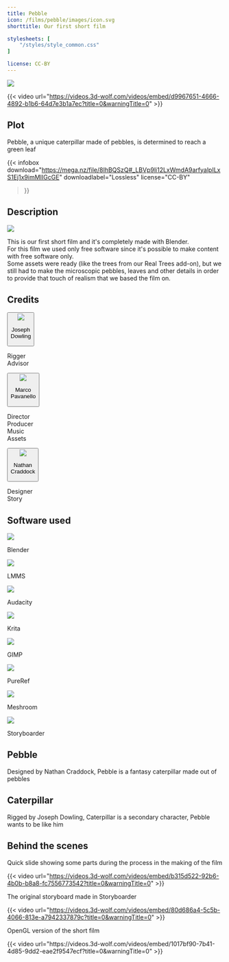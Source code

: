 ```yaml
---
title: Pebble
icon: /films/pebble/images/icon.svg
shorttitle: Our first short film

stylesheets: [
    "/styles/style_common.css"
]

license: CC-BY
---
```


<div class="title">
    <img src="images/title.svg">
</div>

<div class="space-small"></div>

{{< video url="https://videos.3d-wolf.com/videos/embed/d9967651-4666-4892-b1b6-64d7e3b1a7ec?title=0&warningTitle=0" >}}

<div class="space"></div>

<div class="description">
    <h2>Plot</h2>
    <p>Pebble, a unique caterpillar made of pebbles, is determined to reach a green leaf</p>
</div>

{{< infobox
    download="https://mega.nz/file/8IhBQSzQ#_LBVp9li12LxWmdA9arfyalpILxS1Ej1x9imMIIGcGE"
    downloadlabel="Lossless"
    license="CC-BY"
>}}

<div class="space"></div>

<h2>Description</h2>
<div class="halfpage">
    <div class="column1">
        <img src="images/poster.webp">
    </div>
    <div class="column2">
        <p>This is our first short film and it's completely made with Blender.<br>
        For this film we used only free software since it's possible to make content with free software only.<br>
        Some assets were ready (like the trees from our Real Trees add-on), but we still had to make the microscopic pebbles, leaves and other details in order to provide that touch of realism that we based the film on.
        </p>
    </div>
</div>

<div class="space"></div>

<h2>Credits</h2>
<div class="credits">
    <div class="member">
        <button class="collapsible">
            <img src="/images/logos/wolf.svg">
            <p>Joseph<br>Dowling</p>
        </button>
        <div class="roles">
            <p>Rigger<br>Advisor</p>
        </div>
    </div>
    <div class="member">
        <button class="collapsible">
            <img src="/images/logos/wolf.svg">
            <p>Marco<br>Pavanello</p>
        </button>
        <div class="roles">
            <p>Director<br>Producer<br>Music<br>Assets</p>
        </div>
    </div>
    <div class="member">
        <button class="collapsible">
            <img src="/images/logos/wolf.svg">
            <p>Nathan<br>Craddock</p>
        </button>
        <div class="roles">
            <p>Designer<br>Story</p>
        </div>
    </div>
</div>

<div class="space"></div>

<h2>Software used</h2>
<div class="supcontainer">
    <div class="container">
        <img src="/images/logos/Blender.svg">
        <p>Blender</p>
    </div>
    <div class="container">
        <img src="/images/logos/LMMS.svg">
        <p>LMMS</p>
    </div>
    <div class="container">
        <img src="/images/logos/Audacity.svg">
        <p>Audacity</p>
    </div>
    <div class="container">
        <img src="/images/logos/Krita.svg">
        <p>Krita</p>
    </div>
    <div class="container">
        <img src="/images/logos/GIMP.svg">
        <p>GIMP</p>
    </div>
    <div class="container">
        <img src="/images/logos/PureRef.svg">
        <p>PureRef</p>
    </div>
    <div class="container">
        <img src="/images/logos/Meshroom.svg">
        <p>Meshroom</p>
    </div>
    <div class="container">
        <img src="/images/logos/Storyboarder.svg">
        <p>Storyboarder</p>
    </div>
</div>

<div class="space"></div>

<div class="concept-top">
    <div class="concept-image" style="background-image: url('images/pebble_poster.webp')"></div>
    <div class="concept-filter-top"></div>
    <div class="concept-description concept-left">
        <h2>Pebble</h2>
        <p>Designed by Nathan Craddock, Pebble is a fantasy caterpillar made out of pebbles</p>
    </div>
</div>
<div class="concept-bottom">
    <div class="concept-image" style="background-image: url('images/caterpillar_poster.webp')"></div>
    <div class="concept-filter-bottom"></div>
    <div class="concept-description concept-right">
        <h2>Caterpillar</h2>
        <p>Rigged by Joseph Dowling, Caterpillar is a secondary character, Pebble wants to be like him</p>
    </div>
</div>

<div class="space"></div>

<div class="process">
<h2>Behind the scenes</h2>
<p>Quick slide showing some parts during the process in the making of the film</p>

{{< video url="https://videos.3d-wolf.com/videos/embed/b315d522-92b6-4b0b-b8a8-fc7556773542?title=0&warningTitle=0" >}}

<div class="space"></div>

<p>The original storyboard made in Storyboarder</p>

{{< video url="https://videos.3d-wolf.com/videos/embed/80d686a4-5c5b-4066-813e-a7942337879c?title=0&warningTitle=0" >}}

<div class="space"></div>

<p>OpenGL version of the short film</p>
{{< video url="https://videos.3d-wolf.com/videos/embed/1017bf90-7b41-4d85-9dd2-eae2f9547ecf?title=0&warningTitle=0" >}}
</div>
